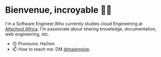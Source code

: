 # Bienvenue, incroyable 👋🏾

I'm a Software Engineer,Who currently studies cloud Engineering at [Altschool Africa](https://altschoolafrica.com/). I'm passionate about sharing knowledge, documentation, web engineering, etc.

- 😊 Pronouns: He/him
- 📫 How to reach me: DM [@maiempire](https://www.linkedin.com/in/maiempire/).
